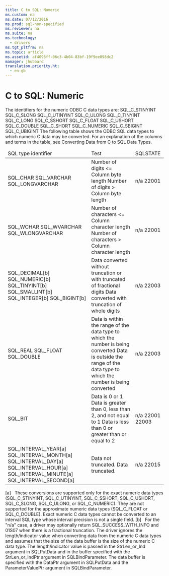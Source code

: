 ```yaml
---
title: C to SQL: Numeric
ms.custom: na
ms.date: 07/12/2016
ms.prod: sql-non-specified
ms.reviewer: na
ms.suite: na
ms.technology: 
  - drivers
ms.tgt_pltfrm: na
ms.topic: article
ms.assetid: af4095ff-06c3-4b04-83bf-19f9ee098dc2
manager: jhubbard
translation.priority.ht: 
  - en-gb
---
```

# C to SQL: Numeric
<?xml version="1.0" encoding="utf-8"?>
<developerReferenceWithoutSyntaxDocument xmlns="http://ddue.schemas.microsoft.com/authoring/2003/5" xmlns:xlink="http://www.w3.org/1999/xlink" xmlns:xsi="http://www.w3.org/2001/XMLSchema-instance" xsi:schemaLocation="http://ddue.schemas.microsoft.com/authoring/2003/5 http://dduestorage.blob.core.windows.net/ddueschema/developer.xsd">
  <introduction>
    <para>The identifiers for the numeric ODBC C data types are:</para>
    <para>SQL_C_STINYINT</para>
    <para>SQL_C_SLONG</para>
    <para>SQL_C_UTINYINT</para>
    <para>SQL_C_ULONG</para>
    <para>SQL_C_TINYINT</para>
    <para>SQL_C_LONG</para>
    <para>SQL_C_SSHORT</para>
    <para>SQL_C_FLOAT</para>
    <para>SQL_C_USHORT</para>
    <para>SQL_C_DOUBLE</para>
    <para>SQL_C_SHORT</para>
    <para>SQL_C_NUMERIC</para>
    <para>SQL_C_SBIGINT</para>
    <para>SQL_C_UBIGINT</para>
    <para>The following table shows the ODBC SQL data types to which numeric C data may be converted. For an explanation of the columns and terms in the table, see <legacyLink xlink:href="ee0afe78-b58f-4d34-ad9b-616bb23653bd">Converting Data from C to SQL Data Types</legacyLink>.</para>
    <table xmlns:caps="http://schemas.microsoft.com/build/caps/2013/11">
      <thead>
        <tr>
          <TD>
            <para>SQL type identifier</para>
          </TD>
          <TD>
            <para>Test</para>
          </TD>
          <TD>
            <para>SQLSTATE</para>
          </TD>
        </tr>
      </thead>
      <tbody>
        <tr>
          <TD>
            <para>SQL_CHAR</para>
            <para>SQL_VARCHAR</para>
            <para>SQL_LONGVARCHAR</para>
          </TD>
          <TD>
            <para>Number of digits &lt;= Column byte length</para>
            <para>Number of digits &gt; Column byte length</para>
          </TD>
          <TD>
            <para>n/a</para>
            <para>22001</para>
          </TD>
        </tr>
        <tr>
          <TD>
            <para>SQL_WCHAR</para>
            <para>SQL_WVARCHAR</para>
            <para>SQL_WLONGVARCHAR</para>
          </TD>
          <TD>
            <para>Number of characters &lt;= Column character length</para>
            <para>Number of characters &gt; Column character length</para>
          </TD>
          <TD>
            <para>n/a</para>
            <para>22001</para>
          </TD>
        </tr>
        <tr>
          <TD>
            <para>SQL_DECIMAL[b]</para>
            <para>SQL_NUMERIC[b]</para>
            <para>SQL_TINYINT[b]</para>
            <para>SQL_SMALLINT[b]</para>
            <para>SQL_INTEGER[b]</para>
            <para>SQL_BIGINT[b]</para>
          </TD>
          <TD>
            <para>Data converted without truncation or with truncated of fractional digits</para>
            <para>Data converted with truncation of whole digits</para>
          </TD>
          <TD>
            <para>n/a</para>
            <para> 22003</para>
          </TD>
        </tr>
        <tr>
          <TD>
            <para>SQL_REAL</para>
            <para>SQL_FLOAT</para>
            <para>SQL_DOUBLE</para>
          </TD>
          <TD>
            <para>Data is within the range of the data type to which the number is being converted</para>
            <para>Data is outside the range of the data type to which the number is being converted</para>
          </TD>
          <TD>
            <para>n/a</para>
            <para>22003</para>
          </TD>
        </tr>
        <tr>
          <TD>
            <para>SQL_BIT</para>
          </TD>
          <TD>
            <para>Data is 0 or 1</para>
            <para>Data is greater than 0, less than 2, and not equal to 1</para>
            <para>Data is less than 0 or greater than or equal to 2</para>
          </TD>
          <TD>
            <para>n/a</para>
            <para>22001</para>
            <para>22003</para>
          </TD>
        </tr>
        <tr>
          <TD>
            <para>SQL_INTERVAL_YEAR[a]</para>
            <para>SQL_INTERVAL_MONTH[a]</para>
            <para>SQL_INTERVAL_DAY[a]</para>
            <para>SQL_INTERVAL_HOUR[a]</para>
            <para>SQL_INTERVAL_MINUTE[a]</para>
            <para>SQL_INTERVAL_SECOND[a]</para>
          </TD>
          <TD>
            <para>Data not truncated.</para>
            <para>Data truncated.</para>
          </TD>
          <TD>
            <para>n/a</para>
            <para>22015</para>
          </TD>
        </tr>
      </tbody>
    </table>
    <para>[a]   These conversions are supported only for the exact numeric data types (SQL_C_STINYINT, SQL_C_UTINYINT, SQL_C_SSHORT, SQL_C_USHORT, SQL_C_SLONG, SQL_C_ULONG, or SQL_C_NUMERIC). They are not supported for the approximate numeric data types (SQL_C_FLOAT or SQL_C_DOUBLE). Exact numeric C data types cannot be converted to an interval SQL type whose interval precision is not a single field.</para>
    <para>[b]   For the "n/a" case, a driver may optionally return SQL_SUCCESS_WITH_INFO and 01S07 when there is a fractional truncation.</para>
    <para>The driver ignores the length/indicator value when converting data from the numeric C data types and assumes that the size of the data buffer is the size of the numeric C data type. The length/indicator value is passed in the <legacyItalic>StrLen_or_Ind</legacyItalic> argument in <legacyBold>SQLPutData</legacyBold> and in the buffer specified with the <legacyItalic>StrLen_or_IndPtr</legacyItalic> argument in <legacyBold>SQLBindParameter</legacyBold>. The data buffer is specified with the <legacyItalic>DataPtr</legacyItalic> argument in <legacyBold>SQLPutData</legacyBold> and the <legacyItalic>ParameterValuePtr</legacyItalic> argument in <legacyBold>SQLBindParameter</legacyBold>.</para>
  </introduction>
  <relatedTopics />
</developerReferenceWithoutSyntaxDocument>